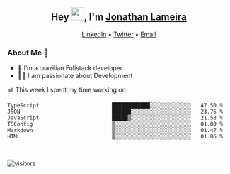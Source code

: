 <h2 align="center">Hey <img src="https://github.com/TheDudeThatCode/TheDudeThatCode/blob/master/Assets/Hi.gif" width="29">, I'm <a href="https://www.linkedin.com/in/jonathanlameira/">Jonathan Lameira</a></h2>
<p align="center">
  <a href="https://www.linkedin.com/in/jonathanlameira/">LinkedIn</a> •
  <a href="https://twitter.com/jlameira">Twitter</a> •
  <a href="mailto:jlameira@gmail.com">Email</a>
</p>

### About Me 🚀
- 🌱  I’m a brazilian Fullstack developer</br>
- 👨‍💻  I am passionate about Development</br>

<!-- ![Jonathan Lameira github stats](https://github-readme-stats.vercel.app/api?username=jlameirameli&show_icons=true&hide_border=true)&nbsp;&nbsp; -->

📊 This week I spent my time working on
<!--START_SECTION:waka-->

```text
TypeScript                       ████████████░░░░░░░░░░░░░   47.50 %
JSON                             ██████░░░░░░░░░░░░░░░░░░░   23.76 %
JavaScript                       █████▒░░░░░░░░░░░░░░░░░░░   21.58 %
TSConfig                         ▒░░░░░░░░░░░░░░░░░░░░░░░░   01.80 %
Markdown                         ▒░░░░░░░░░░░░░░░░░░░░░░░░   01.47 %
HTML                             ▒░░░░░░░░░░░░░░░░░░░░░░░░   01.06 %
```

<!--END_SECTION:waka-->

<br />

![visitors](https://visitor-badge.laobi.icu/badge?page_id=jlameira.jlameira)
